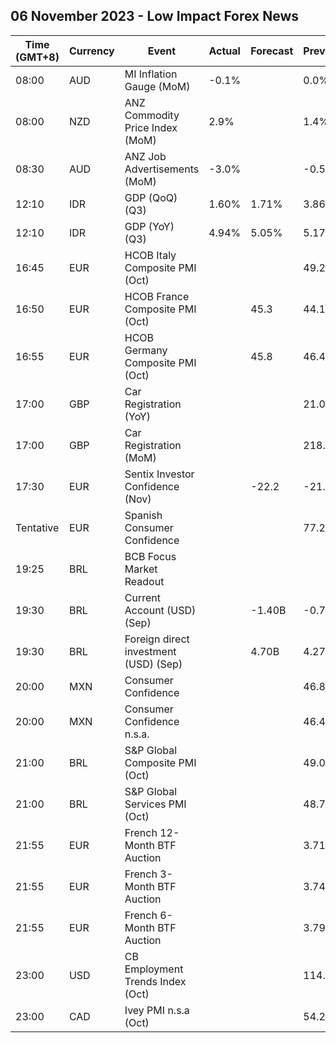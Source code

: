 ## 06 November 2023 - Low Impact Forex News

| Time (GMT+8) | Currency | Event | Actual | Forecast | Previous |
|------|----------|-------|--------|----------|----------|
| 08:00 | AUD | MI Inflation Gauge (MoM) | -0.1% |  | 0.0% |
| 08:00 | NZD | ANZ Commodity Price Index (MoM) | 2.9% |  | 1.4% |
| 08:30 | AUD | ANZ Job Advertisements (MoM) | -3.0% |  | -0.5% |
| 12:10 | IDR | GDP (QoQ) (Q3) | 1.60% | 1.71% | 3.86% |
| 12:10 | IDR | GDP (YoY) (Q3) | 4.94% | 5.05% | 5.17% |
| 16:45 | EUR | HCOB Italy Composite PMI (Oct) |  |  | 49.2 |
| 16:50 | EUR | HCOB France Composite PMI (Oct) |  | 45.3 | 44.1 |
| 16:55 | EUR | HCOB Germany Composite PMI (Oct) |  | 45.8 | 46.4 |
| 17:00 | GBP | Car Registration (YoY) |  |  | 21.0% |
| 17:00 | GBP | Car Registration (MoM) |  |  | 218.3% |
| 17:30 | EUR | Sentix Investor Confidence (Nov) |  | -22.2 | -21.9 |
| Tentative | EUR | Spanish Consumer Confidence |  |  | 77.2 |
| 19:25 | BRL | BCB Focus Market Readout |  |  |  |
| 19:30 | BRL | Current Account (USD) (Sep) |  | -1.40B | -0.78B |
| 19:30 | BRL | Foreign direct investment (USD) (Sep) |  | 4.70B | 4.27B |
| 20:00 | MXN | Consumer Confidence |  |  | 46.8 |
| 20:00 | MXN | Consumer Confidence n.s.a. |  |  | 46.4 |
| 21:00 | BRL | S&P Global Composite PMI (Oct) |  |  | 49.0 |
| 21:00 | BRL | S&P Global Services PMI (Oct) |  |  | 48.7 |
| 21:55 | EUR | French 12-Month BTF Auction |  |  | 3.711% |
| 21:55 | EUR | French 3-Month BTF Auction |  |  | 3.745% |
| 21:55 | EUR | French 6-Month BTF Auction |  |  | 3.797% |
| 23:00 | USD | CB Employment Trends Index (Oct) |  |  | 114.66 |
| 23:00 | CAD | Ivey PMI n.s.a (Oct) |  |  | 54.2 |
